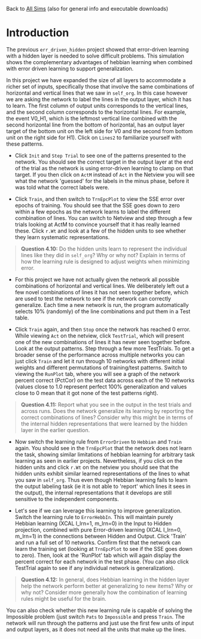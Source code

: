 Back to [All Sims](https://github.com/CompCogNeuro/sims) (also for general info and executable downloads)

# Introduction

The previous  `err_driven_hidden` project showed that error-driven learning with a hidden layer is needed to solve difficult problems. This simulation shows the complementary advantages of hebbian learning when combined with error driven learning to support generalization. 
 

In this project we have expanded the size of all layers to accommodate a richer set of inputs, specifically those that involve the same combinations of horizontal and vertical lines that we saw in `self_org`. In this case however we are asking the network to label the lines in the output layer, which it has to learn. The first column of output units corresponds to the vertical lines, and the second column corresponds to the horizontal lines. For example, the event V0_H1, which is the leftmost vertical line combined with the second horizontal line from the bottom of horizontal, has an output layer target of the bottom unit on the left side for V0 and the second from bottom unit on the right side for H1). Click on `Lines2` to familiarize yourself with these patterns.  

* Click `Init` and `Step Trial` to see one of the patterns presented to the network. You should see the correct target in the output layer at the end of the trial as the network is using error-driven learning to clamp on that target. If you then click on `ActM` instead of `Act` in the Netview you will see what the network 'guessed' for the labels in the minus phase, before it was told what the correct labels were.   

* Click `Train`, and then switch to  `TrnEpcPlot` to view the SSE error  over epochs of training. You should see that the SSE goes down to zero within a few epochs as the network learns to label the different combination of lines. You can switch to Netview and step through a few trials looking at ActM to convince yourself that it has really learned these. Click `r.Wt` and look at a few of the hidden units to see whether they learn systematic representations.

> **Question 4.10:**  Do the hidden units learn to represent the individual lines like they did in `self_org`? Why or why not? Explain in terms of how the learning rule is designed to adjust weights when minimizing error.

* For this project we have not actually given the network all possible combinations of horizontal and vertical lines. We deliberately left out a few novel combinations of lines it has not seen together before, which are used to test the network to see if the network can correctly generalize. Each time a new network is run, the program automatically selects 10% (randomly) of the line combinations and put them in a Test table. 

* Click `Train` again, and then `Stop` once the network has reached 0 error. While viewing `Act` on the netview, click `TestTrial`, which will present one of the new combinations of lines it has never seen together before. Look at the output patterns. Step through a few more TestTrials. To get a broader sense of the performance across multiple networks you can just click `Train` and let it run through 10 networks with different initial weights and different permutations of training/test patterns. Switch to viewing the `RunPlot` tab, where you will see a graph of the network percent correct (PctCor) on the test data across each of the 10 networks (values close to 1.0 represent perfect 100% generalization and values close to 0 mean that it got none of the test patterns right).

> **Question 4.11:**  Report what you see in the output in the test trials and across runs. Does the network generalize its learning by reporting the correct combinations of lines? Consider why this might be in terms of the internal hidden representations that were learned by the hidden layer in the earlier question. 

* Now switch the learning rule from `ErrorDriven` to `Hebbian` and `Train` again. You should see in the `TrnEpcPlot` that the network does not learn the task, showing similar limitations of hebbian learning for arbitrary task learning as seen in earlier projects. Nevertheless, if you click on the hidden units and click `r.Wt` on the netview you should see that the hidden units exhibit similar learned representations of the lines to what you saw in `self_org`. Thus even though Hebbian learning fails to learn the output labeling task (ie it is not able to 'report' which lines it sees in the output), the internal representations that it develops are still sensitive to the independent components. 

* Let's see if we can leverage this learning to improve generalization. Switch the learning rule to `ErrorHebbIn`. This will maintain purely Hebbian learning (XCAL l_lrn=1, m_lrn=0) in the Input to Hidden projection, combined with pure Error-driven learning (XCAL l_lrn=0, m_lrn=1) in the connections between Hidden and Output. Click 'Train' and run a full set of 10 networks. Confirm first that the network can learn the training set (looking at `TrnEpcPlot` to see if the SSE goes down to zero). Then,  look at the 'RunPlot' tab which will again display the percent correct for each network in the test phase. (You can also click TestTrial again to see if any individual network is generalization). 

> **Question 4.12:** In general, does Hebbian learning in the hidden layer help the network perform better at generalizing to new items? Why or why not?  Consider more generally how the combination of learning rules might be useful for the brain.
 
 You can also check whether this new learning rule is capable of solving the Impossible problem (just switch `Pats` to `Impossible` and press `Train`. The network will run through the patterns and just use the first few units of input and output layers, as it does not need all the units that make up the lines.
